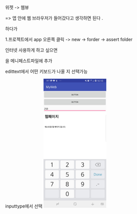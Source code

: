 위젯 -> 웹뷰

=> 앱 안에 웹 브라우저가 들어갔다고 생각하면 된다 .

하다가 

1.프로젝트에서 app 오른쪽 클릭 -> new -> forder -> assert folder

인터넷 사용하게 하고 싶으면 

<uses-permission android:name="android.permission.INTERNET"/>

을 메니페스트파일에 추가 


edittext에서 어떤 키보드가 나올 지 선택가능

inputtype에서 선택
<img src="./pic/a.jpg" width="200">